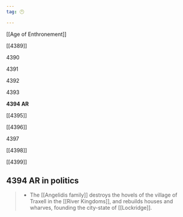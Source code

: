 ```yaml
---
tag: 🕛

---
```

[[Age of Enthronement]]


[[4389]]

4390

4391

4392

4393

**4394 AR**

[[4395]]

[[4396]]

4397

[[4398]]

[[4399]]



## 4394 AR in politics

>  - The [[Angelidis family]] destroys the hovels of the village of Traxell in the [[River Kingdoms]], and rebuilds houses and wharves, founding the city-state of [[Lockridge]].






